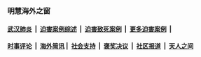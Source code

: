 
### 明慧海外之窗

####  [武汉肺炎](indexes/365.md?t=07151201) &nbsp;|&nbsp;  [迫害案例综述](indexes/328.md?t=07151201) &nbsp;|&nbsp; [迫害致死案例](indexes/277.md?t=07151201)  &nbsp;|&nbsp; [更多迫害案例](indexes/81.md?t=07151201)  &nbsp;|&nbsp; 
####  [时事评论](indexes/19.md?t=07151201) &nbsp;|&nbsp; [海外简讯](indexes/245.md?t=07151201)&nbsp;|&nbsp;  [社会支持](indexes/140.md?t=07151201) &nbsp;|&nbsp; [褒奖决议](indexes/282.md?t=07151201) &nbsp;|&nbsp; [社区报道](indexes/91.md?t=07151201)  &nbsp;|&nbsp; [天人之间](indexes/78.md?t=07151201) 

